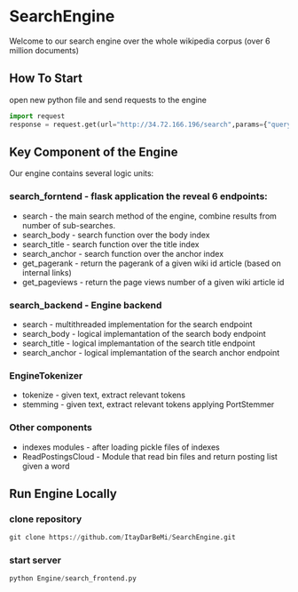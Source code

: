 # SearchEngine


Welcome to our search engine over the whole wikipedia corpus (over 6 million documents)

## How To Start

open new python file and send requests to the engine

```python
import request
response = request.get(url="http://34.72.166.196/search",params={"query":"hello world"})
```
## Key Component of the Engine

Our engine contains several logic units:

### search_forntend - flask application the reveal 6 endpoints:
  - search - the main search method of the engine, combine results from number of sub-searches.
  - search_body - search function over the body index
  - search_title - search function over the title index
  - search_anchor - search function over the anchor index
  - get_pagerank - return the pagerank of a given wiki id article (based on internal links)
  - get_pageviews - return the page views number of a given wiki article id
  
### search_backend - Engine backend
  - search - multithreaded implementation for the search endpoint
  - search_body - logical implemantation of the search body endpoint
  - search_title - logical implemantation of the search title endpoint
  - search_anchor - logical implemantation of the search anchor endpoint
  
### EngineTokenizer

  - tokenize - given text, extract relevant tokens
  - stemming - given text, extract relevant tokens applying PortStemmer

### Other components

  - indexes modules - after loading pickle files of indexes
  - ReadPostingsCloud - Module that read bin files and return posting list given a word


## Run Engine Locally

### clone repository
```python
git clone https://github.com/ItayDarBeMi/SearchEngine.git
```
### start server
```python
python Engine/search_frontend.py
```

